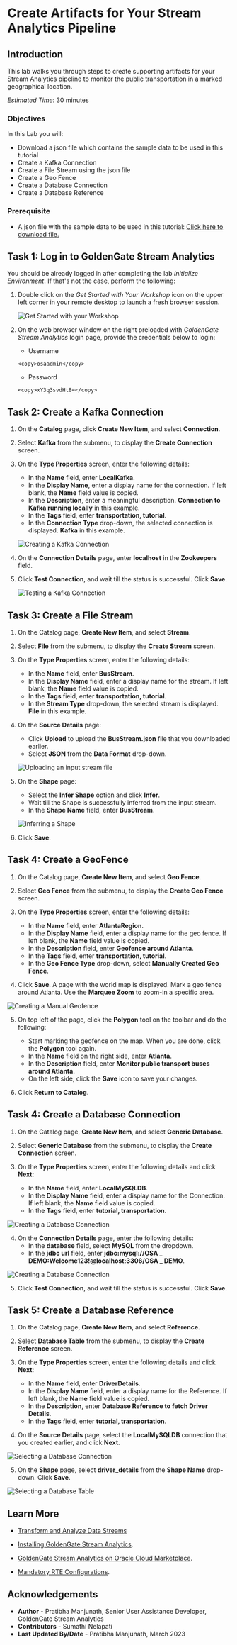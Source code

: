 
# Create Artifacts for Your Stream Analytics Pipeline

## Introduction

This lab walks you through steps to create supporting artifacts for your Stream Analytics pipeline to monitor the public transportation in a marked geographical location.

*Estimated Time*: 30 minutes

### Objectives
In this Lab you will:
- Download a json file which contains the sample data to be used in this tutorial
- Create a Kafka Connection
- Create a File Stream using the json file
- Create a Geo Fence
- Create a Database Connection
- Create a Database Reference

### Prerequisite
- A json file with the sample data to be used in this tutorial:
  [Click here to download file.](./files/BusStream.json?download=1)


## **Task 1:** Log in to GoldenGate Stream Analytics

You should be already logged in after completing the lab *Initialize Environment*. If that's not the case, perform the following:

1. Double click on the *Get Started with Your Workshop* icon on the upper left corner in your remote desktop to launch a fresh browser session.

    ![Get Started with your Workshop](../initialize-environment/images/get-started-icon.png "")

2. On the web browser window on the right preloaded with *GoldenGate Stream Analytics* login page, provide the credentials below to login:

    - Username

    ```
    <copy>osaadmin</copy>
    ```

    - Password

    ```
    <copy>xY3q3svdHt8=</copy>
    ```

## **Task 2:** Create a Kafka Connection

1. On the **Catalog** page, click **Create New Item**, and select **Connection**.

2. Select **Kafka** from the submenu, to display the **Create Connection** screen.

3. On the **Type Properties** screen, enter the following details:
    -  In the **Name** field, enter **LocalKafka**.
    -  In the **Display Name**, enter a display name for the connection. If left blank, the **Name** field value is copied.
    -  In the **Description**, enter a meaningful description. **Connection to Kafka running locally** in this example.
    -  In the **Tags** field, enter **transportation, tutorial**.
    -  In the **Connection Type** drop-down, the selected connection is displayed. **Kafka** in this example.

    ![Creating a Kafka Connection](./images/KafkaConn1.PNG "")

4. On the **Connection Details** page, enter **localhost** in the **Zookeepers** field.

5. Click **Test Connection**, and wait till the status is successful. Click **Save**.

    ![Testing a Kafka Connection](./images/KafkaConn2.PNG "")


## **Task 3:** Create a File Stream

1. On the Catalog page, **Create New Item**, and select **Stream**.

2. Select **File** from the submenu, to display the **Create Stream** screen.

3. On the **Type Properties** screen, enter the following details:
    - In the **Name** field, enter **BusStream**.
    - In the **Display Name** field, enter a display name for the stream. If left blank, the **Name** field value is   copied.
    - In the **Tags** field, enter **transportation, tutorial**.
    - In the **Stream Type** drop-down, the selected stream is displayed. **File** in this example.

4. On the **Source Details** page:
    - Click **Upload** to upload the **BusStream.json** file that you downloaded earlier.
    - Select **JSON** from the **Data Format** drop-down.

    ![Uploading an input stream file](./images/UploadJsonfile.PNG "")

5. On the **Shape** page:
    -  Select the **Infer Shape** option and click **Infer**.
    -  Wait till the Shape is successfully inferred from the input stream.
    -  In the **Shape Name** field, enter **BusStream**.

    ![Inferring a Shape](./images/FileStream3.PNG "")

6. Click **Save**.

## **Task 4:** Create a GeoFence

1. On the Catalog page, **Create New Item**, and select **Geo Fence**.

2. Select **Geo Fence** from the submenu, to display the **Create Geo Fence** screen.

3. On the **Type Properties** screen, enter the following details:
    - In the **Name** field, enter **AtlantaRegion**.
    - In the **Display Name** field, enter a display name for the geo fence. If left blank, the **Name** field value is copied.
    - In the **Description** field, enter **Geofence around Atlanta**.
    - In the **Tags** field, enter **transportation, tutorial**.
    - In the **Geo Fence Type** drop-down, select **Manually Created Geo Fence**.

4. Click **Save**. A page with the world map is displayed. Mark a geo fence around Atlanta. Use the **Marquee Zoom** to zoom-in a specific area.

![Creating a Manual Geofence](./images/CreateGeoFence.PNG "")

5. On top left of the page, click the **Polygon** tool on the toolbar and do the following:
    - Start marking the geofence on the map. When you are done, click the **Polygon** tool again.
    - In the **Name** field on the right side, enter **Atlanta**.
    - In the **Description** field, enter **Monitor public transport buses around Atlanta**.
    - On the left side, click the **Save** icon to save your changes.

6. Click **Return to Catalog**.

## **Task 4:** Create a Database Connection

1. On the Catalog page, **Create New Item**, and select **Generic Database**.

2. Select **Generic Database** from the submenu, to display the **Create Connection** screen.

3. On the **Type Properties** screen, enter the following details and click **Next**:
    - In the **Name** field, enter **LocalMySQLDB**.
    - In the **Display Name** field, enter a display name for the Connection. If left blank, the **Name** field value is copied.
    - In the **Tags** field, enter **tutorial, transportation**.

![Creating a Database Connection](./images/DBConn1.PNG "")


4. On the **Connection Details** page, enter the following details:
    - In the **database** field, select **MySQL** from the dropdown.
    - In the **jdbc url** field, enter **jdbc:mysql://OSA _ DEMO:Welcome123!@localhost:3306/OSA _ DEMO**.

![Creating a Database Connection](./images/DBConn2.PNG "")

5. Click **Test Connection**, and wait till the status is successful. Click **Save**.

## **Task 5:** Create a Database Reference

1. On the Catalog page, **Create New Item**, and select **Reference**.

2. Select **Database Table** from the submenu, to display the **Create Reference** screen.

3. On the **Type Properties** screen, enter the following details and click **Next**:
    - In the **Name** field, enter **DriverDetails**.
    - In the **Display Name** field, enter a display name for the Reference. If left blank, the **Name** field value is copied.
    - In the **Description**, enter **Database Reference to fetch Driver Details**.
    - In the **Tags** field, enter **tutorial, transportation**.

4. On the **Source Details** page, select the **LocalMySQLDB** connection that you created earlier, and click **Next**.

![Selecting a Database Connection](./images/Ref2.PNG "")

5. On the **Shape** page, select **driver_details** from the **Shape Name** drop-down. Click **Save**.

![Selecting a Database Table](./images/Ref3.PNG "")


## Learn More

* [Transform and Analyze Data Streams](https://docs.oracle.com/en/middleware/fusion-middleware/osa/19.1/using/creating-pipeline-transform-and-analyze-data-streams.html#GUID-9DB9B57A-1095-4557-ACB9-816A696EB121)

* [Installing GoldenGate Stream Analytics](https://docs.oracle.com/en/middleware/fusion-middleware/osa/19.1/install/how-install-goldengate-stream-analytics.html#GUID-13BC895D-6AD1-4398-98E2-B5BE5B14D26B).

* [GoldenGate Stream Analytics on Oracle Cloud Marketplace](https://docs.oracle.com/en/middleware/fusion-middleware/osa/19.1/osamp/getting-started-goldengate-stream-analytics-oci.html#GUID-B488861E-1C43-4177-A1F8-40F8E44754AD).

* [Mandatory RTE Configurations](https://docs.oracle.com/en/middleware/fusion-middleware/osa/19.1/using/configuring-runtime-environment.html#GUID-EB33DDFD-7444-434D-8944-059564A453FD).

## Acknowledgements
* **Author** - Pratibha Manjunath, Senior User Assistance Developer, GoldenGate Stream Analytics
* **Contributors** - Sumathi Nelapati
* **Last Updated By/Date** - Pratibha Manjunath, March 2023
